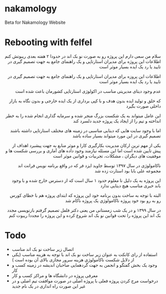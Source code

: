 # nakamology
Beta for Nakamology Website



# Rebooting with felfel 

<p dir="rtl">
سلام من سعی دارم این پروژه رو به صورت نو بک اند در حدودا ۲ هفته بعدی ریبوتش کنم
اطلاعات این پروژه برای مدیران استارتاپی و یک راهنمای جامع به جهت تصمیم گیری در تایید یا رد یک ایده بسیار موثر است 
</p>

<p dir="rtl">
اطلاعات این پروزه برای مدیران استارتاپی و یک راهنمای جامع به جهت تصمیم گیری در تایید یا رد یک ایده بسیار موثر است 
</p>
<p dir="rtl">
عدم وجود دیتای مدیریتی مناسب در اکولوژی استارتاپی کشورمان باعث شده است 
</p>
<p dir="rtl">
که خلق و تولید ایده بدون هدف و با کپی برداری از یک ایده خارجی و بدون نگاه به بازار داخلی صورت بگیرد 
</p>
<p dir="rtl">
این عامل میتواند به یک شکست بزرگ منجر شده و سرمایه گذاری انجام شده را به خطر انداخته و تیم را از ایجاد یک پروژه جدید دلسرد کند
</p>
<p dir="rtl">
اما با وجود سایت هایی که دیتایی مناسبی در زمینه های مختلف استارتاپی داشته باشند تصمیم گیری در این مورد میتواند بسیار ساده باشد 
</p>
<p dir="rtl">
یکی از مهم ترین ارکان مدیریت بکارگیری کارا و موثر منابع به جهت پیشبرد اهداف از پیش تایین شده است 
اما این مسئله نیازمند وجود داده های آماری و بررسی شکست ها و موفقیت های دیگران ، مشکلات، تجربیات و قوانین موثر است 
</p>
<p dir="rtl">
ناکامولوژی در سال ۱۳۹۷ توسط جاوید ایزد فر که در واقع برنامه نویس فرانت اند مجموعه علی بابا بود استارت زده شد
</p>
<p dir="rtl">
این پروژه به یک دلیل نا معلوم حدود ۱ سال است که از دسترس خارج شده و با وجود باند خبری مناسب هیچ دیتایی ندارد 
</p>
<p dir="rtl">
البته  با توجه به ساخت بدون برنامه خود این پروژه که ابتدای پروژه هم با خطای کورس رو به رو بود خود پروژه ناکامولوژي یک پروژه ناکام شد 
</p>
<p dir="rtl">
در سال ۱۳۹۹ و در یک شب زمستانی من یعنی دکتر فلفل تصمیم گرفتم بازنویسی مجدد بک اند این پروژه را تحت قوانین نو بک اند شروع کرده 
و این پروژه را مجددا ریبوت کنم
</p>


# Todo 

* اتصال زیر ساخت نو بک اند مناسب
*  استفاده از رای کانکت به عنوان زیر ساخت نو بک اند با توجه به هزینه مناسب (یکی از دلایل شکست ناکامولوژي هزینه سرور مجازی بالای آن بوده است )
* وجود یک بخش گفتگو و انجمن به جهت گردهمایی صاحبان اندیشه در زمینه کسب و کار
* معرفی پروژه در دانشگاه ها و مراکز کسب و کار
*  درخواست مرج کردن پروژه فعلی با پروژه اصلی در صورت موافقت تیم اصلی و در غیر این صورت راه اندازی در یک نام جدید




